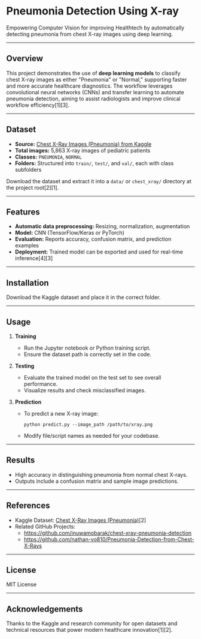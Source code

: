 # Pneumonia Detection Using X-ray

Empowering Computer Vision for improving Healthtech by automatically detecting pneumonia from chest X-ray images using deep learning.

---

## Overview

This project demonstrates the use of **deep learning models** to classify chest X-ray images as either "Pneumonia" or "Normal," supporting faster and more accurate healthcare diagnostics. The workflow leverages convolutional neural networks (CNNs) and transfer learning to automate pneumonia detection, aiming to assist radiologists and improve clinical workflow efficiency[1][3].

---

## Dataset

- **Source:** [Chest X-Ray Images (Pneumonia) from Kaggle][5]
- **Total images:** 5,863 X-ray images of pediatric patients
- **Classes:** `PNEUMONIA`, `NORMAL`
- **Folders:** Structured into `train/`, `test/`, and `val/`, each with class subfolders

Download the dataset and extract it into a `data/` or `chest_xray/` directory at the project root[2][1].

[5]: https://www.kaggle.com/datasets/paultimothymooney/chest-xray-pneumonia

---

## Features

- **Automatic data preprocessing:** Resizing, normalization, augmentation
- **Model:** CNN (TensorFlow/Keras or PyTorch)
- **Evaluation:** Reports accuracy, confusion matrix, and prediction examples
- **Deployment:** Trained model can be exported and used for real-time inference[4][3]

---

## Installation


Download the Kaggle dataset and place it in the correct folder.

---

## Usage

1. **Training**
   - Run the Jupyter notebook or Python training script.
   - Ensure the dataset path is correctly set in the code.

2. **Testing**
   - Evaluate the trained model on the test set to see overall performance.
   - Visualize results and check misclassified images.

3. **Prediction**
   - To predict a new X-ray image:
     ```
     python predict.py --image_path /path/to/xray.png
     ```
   - Modify file/script names as needed for your codebase.

---

## Results

- High accuracy in distinguishing pneumonia from normal chest X-rays.
- Outputs include a confusion matrix and sample image predictions.

---

## References

- Kaggle Dataset: [Chest X-Ray Images (Pneumonia)](https://www.kaggle.com/datasets/paultimothymooney/chest-xray-pneumonia)[2]
- Related GitHub Projects:
  - https://github.com/inuwamobarak/chest-xray-pneumonia-detection
  - https://github.com/nathan-vo810/Pneumonia-Detection-from-Chest-X-Rays

---

## License

MIT License

---

## Acknowledgements

Thanks to the Kaggle and research community for open datasets and technical resources that power modern healthcare innovation[1][2].

